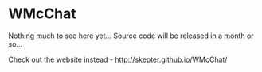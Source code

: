 WMcChat
=======
Nothing much to see here yet... Source code will be released in a month or so...

Check out the website instead - http://skepter.github.io/WMcChat/
